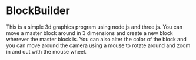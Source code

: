 BlockBuilder
============

This is a simple 3d graphics program using node.js and three.js.  You can move a master block around in 3 dimensions and create a new block wherever the master block is.  You can also alter the color of the block and you can move around the camera using a mouse to rotate around and zoom in and out with the mouse wheel.
